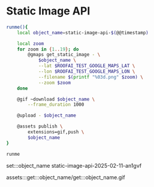 # Static Image API

```bash
runme(){
    local object_name=static-image-api-$(@@timestamp)

    local zoom
    for zoom in {1..19}; do
        @gmaps get_static_image - \
            $object_name \
            --lat $ROOFAI_TEST_GOOGLE_MAPS_LAT \
            --lon $ROOFAI_TEST_GOOGLE_MAPS_LON \
            --filename $(printf "%03d.png" $zoom) \
            --zoom $zoom
    done

    @gif ~download $object_name \
        --frame_duration 1000

    @upload - $object_name

    @assets publish \
        extensions=gif,push \
	    $object_name
}

runme
```

set:::object_name static-image-api-2025-02-11-an1gvf

assets:::get:::object_name/get:::object_name.gif